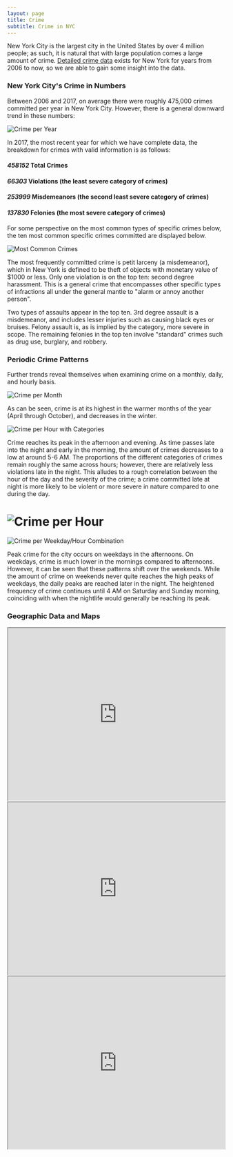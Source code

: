 ```yaml
---
layout: page
title: Crime
subtitle: Crime in NYC
---
```


New York City is the largest city in the United States by over 4 million people; as such, it is natural that with
large population comes a large amount of crime. [Detailed crime data](https://data.cityofnewyork.us/Public-Safety/NYPD-Complaint-Data-Historic/qgea-i56i) exists for New York for years from 2006 to now, so we are able to gain some insight into the data.

### New York City's Crime in Numbers

Between 2006 and 2017, on average there were roughly 475,000 crimes committed per year in New York City. However, there is a general downward trend in these numbers:

![Crime per Year](../img/crime/crime_by_years.png)

In 2017, the most recent year for which we have complete data, the breakdown for crimes with valid information is as follows:

#### *458152* Total Crimes
#### *66303* Violations (the least severe category of crimes)
#### *253999* Misdemeanors (the second least severe category of crimes)
#### *137830* Felonies (the most severe category of crimes)

For some perspective on the most common types of specific crimes below, the ten most common specific crimes committed are displayed below.

![Most Common Crimes](../img/crime/category_counts.png)

The most frequently committed crime is petit larceny (a misdemeanor), which in New York is defined to be theft of 
objects with monetary value of $1000 or less. Only one violation is on the top ten: second degree harassment. This is a general crime that encompasses other specific types of infractions all under the general mantle to "alarm or annoy another person". 

Two types of assaults appear in the top ten. 3rd degree assault is a misdemeanor, and includes lesser injuries such as causing
black eyes or bruises. Felony assault is, as is implied by the category, more severe in scope. The remaining felonies in the
top ten involve "standard" crimes such as drug use, burglary, and robbery.

### Periodic Crime Patterns
Further trends reveal themselves when examining crime on a monthly, daily, and hourly basis.

![Crime per Month](../img/crime/crimes_per_month.png)

As can be seen, crime is at its highest in the warmer months of the year (April through October), and decreases in the winter.

![Crime per Hour with Categories](../img/crime/crimes_per_hour_cats.png)

Crime reaches its peak in the afternoon and evening. As time passes late into the night and early in the morning, 
the amount of crimes decreases to a low at around 5-6 AM. The proportions of the different categories of crimes remain
roughly the same across hours; however, there are relatively less violations late in the night. This alludes to a rough
correlation between the hour of the day and the severity of the crime; a crime committed late at night is more likely
to be violent or more severe in nature compared to one during the day.

# ![Crime per Hour](../img/crime/crimes_per_hour.png)

![Crime per Weekday/Hour Combination](../img/crime/crime_per_hour_weekday.png)

Peak crime for the city occurs on weekdays in the afternoons. On weekdays, crime is much lower in the mornings compared to 
afternoons. However, it can be seen that these patterns shift over the weekends. While the amount of crime on weekends never
quite reaches the high peaks of weekdays, the daily peaks are reached later in the night. The heightened frequency of crime
continues until 4 AM on Saturday and Sunday morning, coinciding with when the nightlife would generally be reaching its peak.


### Geographic Data and Maps

<iframe src="https://thibauldbraet.github.io/maps/crime/pop_map.html" width="100%" height="400px"></iframe>
<iframe src="https://thibauldbraet.github.io/maps/crime/crime_counts.html" width="100%" height="400px"></iframe>
<iframe src="https://thibauldbraet.github.io/maps/crime/crime_rates.html" width="100%" height="400px"></iframe>
